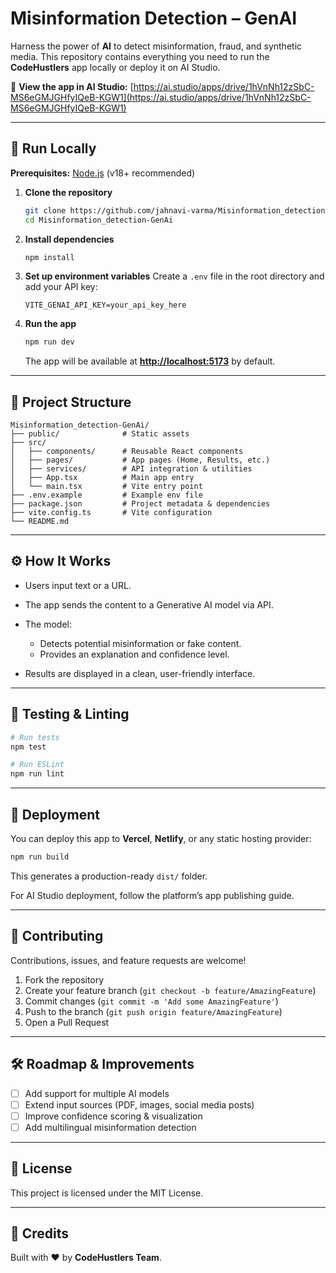

# Misinformation Detection – GenAI

Harness the power of **AI** to detect misinformation, fraud, and synthetic media.
This repository contains everything you need to run the **CodeHustlers** app locally or deploy it on AI Studio.

🔗 **View the app in AI Studio:**
[https://ai.studio/apps/drive/1hVnNh12zSbC-MS6eGMJGHfyIQeB-KGW1](https://ai.studio/apps/drive/1hVnNh12zSbC-MS6eGMJGHfyIQeB-KGW1)

---

## 🚀 Run Locally

**Prerequisites:** [Node.js](https://nodejs.org/) (v18+ recommended)

1. **Clone the repository**

   ```bash
   git clone https://github.com/jahnavi-varma/Misinformation_detection-GenAi.git
   cd Misinformation_detection-GenAi
   ```

2. **Install dependencies**

   ```bash
   npm install
   ```

3. **Set up environment variables**
   Create a `.env` file in the root directory and add your API key:

   ```env
   VITE_GENAI_API_KEY=your_api_key_here
   ```

4. **Run the app**

   ```bash
   npm run dev
   ```

   The app will be available at **[http://localhost:5173](http://localhost:5173)** by default.

---

## 📂 Project Structure

```
Misinformation_detection-GenAi/
├── public/              # Static assets
├── src/
│   ├── components/      # Reusable React components
│   ├── pages/           # App pages (Home, Results, etc.)
│   ├── services/        # API integration & utilities
│   ├── App.tsx          # Main app entry
│   └── main.tsx         # Vite entry point
├── .env.example         # Example env file
├── package.json         # Project metadata & dependencies
├── vite.config.ts       # Vite configuration
└── README.md
```

---

## ⚙️ How It Works

* Users input text or a URL.
* The app sends the content to a Generative AI model via API.
* The model:

  * Detects potential misinformation or fake content.
  * Provides an explanation and confidence level.
* Results are displayed in a clean, user-friendly interface.

---

## 🧪 Testing & Linting

```bash
# Run tests
npm test

# Run ESLint
npm run lint
```

---

## 🚀 Deployment

You can deploy this app to **Vercel**, **Netlify**, or any static hosting provider:

```bash
npm run build
```

This generates a production-ready `dist/` folder.

For AI Studio deployment, follow the platform’s app publishing guide.

---

## 🤝 Contributing

Contributions, issues, and feature requests are welcome!

1. Fork the repository
2. Create your feature branch (`git checkout -b feature/AmazingFeature`)
3. Commit changes (`git commit -m 'Add some AmazingFeature'`)
4. Push to the branch (`git push origin feature/AmazingFeature`)
5. Open a Pull Request

---

## 🛠️ Roadmap & Improvements

* [ ] Add support for multiple AI models
* [ ] Extend input sources (PDF, images, social media posts)
* [ ] Improve confidence scoring & visualization
* [ ] Add multilingual misinformation detection

---

## 📜 License

This project is licensed under the MIT License.

---

## 🙌 Credits

Built with ❤️ by **CodeHustlers Team**.

